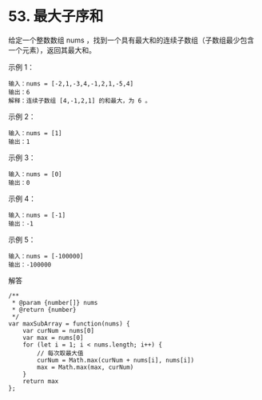# 53. 最大子序和
给定一个整数数组 nums ，找到一个具有最大和的连续子数组（子数组最少包含一个元素），返回其最大和。

示例 1：

    输入：nums = [-2,1,-3,4,-1,2,1,-5,4]
    输出：6
    解释：连续子数组 [4,-1,2,1] 的和最大，为 6 。
示例 2：

    输入：nums = [1]
    输出：1
示例 3：

    输入：nums = [0]
    输出：0
示例 4：

    输入：nums = [-1]
    输出：-1
示例 5：

    输入：nums = [-100000]
    输出：-100000


解答

    /**
     * @param {number[]} nums
     * @return {number}
     */
    var maxSubArray = function(nums) {
        var curNum = nums[0]
        var max = nums[0]
        for (let i = 1; i < nums.length; i++) {
            // 每次取最大值
            curNum = Math.max(curNum + nums[i], nums[i])
            max = Math.max(max, curNum)
        }
        return max
    };